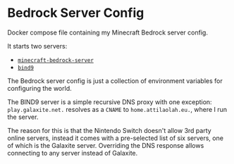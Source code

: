 # Bedrock Server Config

Docker compose file containing my Minecraft Bedrock server config.

It starts two servers:

- [`minecraft-bedrock-server`](https://hub.docker.com/r/itzg/minecraft-bedrock-server)
- [`bind9`](https://hub.docker.com/_/bind9)

The Bedrock server config is just a collection of environment variables for configuring the world.

The BIND9 server is a simple recursive DNS proxy with one exception: `play.galaxite.net.` resolves as a `CNAME` to `home.attilaolah.eu.`, where I run the server.

The reason for this is that the Nintendo Switch doesn't allow 3rd party online servers, instead it comes with a pre-selected list of six servers, one of which is the Galaxite server. Overriding the DNS response allows connecting to any server instead of Galaxite.
